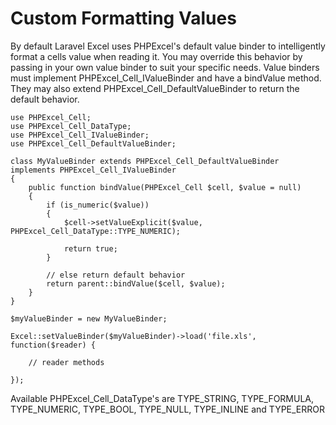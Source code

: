 # Custom Formatting Values

By default Laravel Excel uses PHPExcel's default value binder to intelligently format a cells value when reading it. You may override this behavior by passing in your own value binder to suit your specific needs. Value binders must implement PHPExcel_Cell_IValueBinder and have a bindValue method. They may also extend PHPExcel_Cell_DefaultValueBinder to return the default behavior.
    
    use PHPExcel_Cell;
    use PHPExcel_Cell_DataType;
    use PHPExcel_Cell_IValueBinder;
    use PHPExcel_Cell_DefaultValueBinder;

    class MyValueBinder extends PHPExcel_Cell_DefaultValueBinder implements PHPExcel_Cell_IValueBinder
    {
        public function bindValue(PHPExcel_Cell $cell, $value = null)
        {
            if (is_numeric($value))
            {
                $cell->setValueExplicit($value, PHPExcel_Cell_DataType::TYPE_NUMERIC);

                return true;
            }
            
            // else return default behavior
            return parent::bindValue($cell, $value);
        }
    }

    $myValueBinder = new MyValueBinder;

    Excel::setValueBinder($myValueBinder)->load('file.xls', function($reader) {

        // reader methods

    });

Available PHPExcel_Cell_DataType's are TYPE_STRING, TYPE_FORMULA, TYPE_NUMERIC, TYPE_BOOL, TYPE_NULL, TYPE_INLINE and TYPE_ERROR 